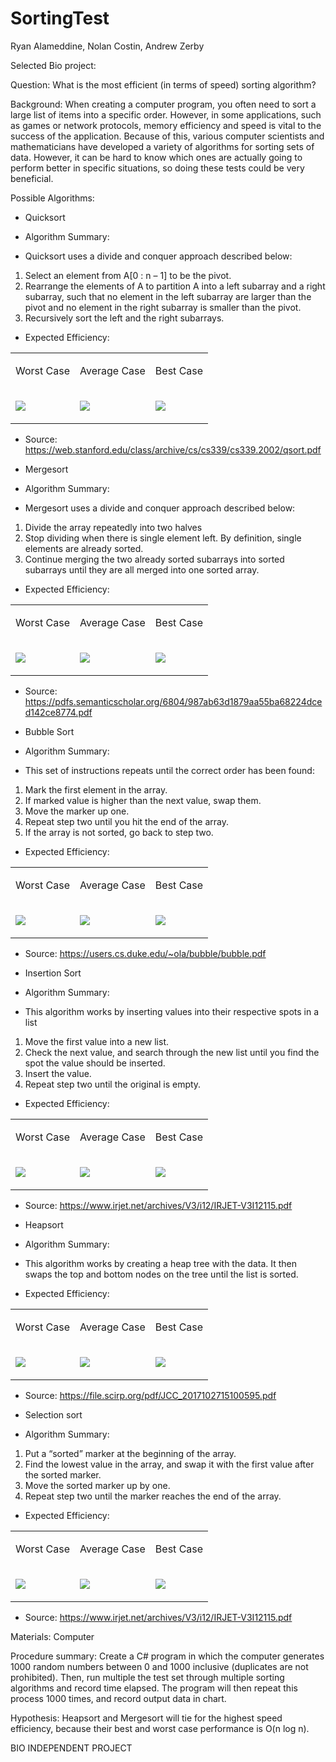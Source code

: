 # SortingTest
   <body class="c17">
      <p class="c2"><span class="c1">Ryan Alameddine, Nolan Costin, Andrew Zerby</span></p>
      <p class="c2"><span>Selected Bio project:</span></p>
      <p class="c2 c3"><span class="c12"></span></p>
      <p class="c2"><span class="c13">Question:</span><span>&nbsp;</span><span>What is the most efficient (in terms of speed) sorting algorithm?</span></p>
      <p class="c2 c3"><span class="c12"></span></p>
      <p class="c2"><span class="c13">Background:</span><span class="c1">&nbsp;When creating a computer program, you often need to sort a large list of items into a specific order. However, in some applications, such as games or network protocols, memory efficiency and speed is vital to the success of the application. Because of this, various computer scientists and mathematicians have developed a variety of algorithms for sorting sets of data. However, it can be hard to know which ones are actually going to perform better in specific situations, so doing these tests could be very beneficial.</span></p>
      <p class="c2 c3"><span class="c12"></span></p>
      <p class="c2"><span class="c13">Possible Algorithms:</span><span>&nbsp;</span></p>
      <ul class="c6 lst-kix_tfayriz6hkuf-0 start">
         <li class="c2 c9"><span class="c12">Quicksort</span></li>
      </ul>
      <ul class="c6 lst-kix_tfayriz6hkuf-1 start">
         <li class="c2 c10"><span class="c1">Algorithm Summary:</span></li>
      </ul>
      <ul class="c6 lst-kix_tfayriz6hkuf-2 start">
         <li class="c2 c8"><span class="c1">Quicksort uses a divide and conquer approach described below:</span></li>
      </ul>
      <ol class="c6 lst-kix_5smgniwwf0yk-0 start" start="1">
         <li class="c2 c8"><span class="c1">Select an element from A[0 : n &ndash; 1] to be the pivot.</span></li>
         <li class="c2 c8"><span class="c1">Rearrange the elements of A to partition A into a left subarray and a right subarray, such that no element in the left subarray are larger than the pivot and no element in the right subarray is smaller than the pivot.</span></li>
         <li class="c2 c8"><span class="c1">Recursively sort the left and the right subarrays.</span></li>
      </ol>
      <ul class="c6 lst-kix_tfayriz6hkuf-1 start">
         <li class="c2 c10"><span class="c1">Expected Efficiency:</span></li>
      </ul>
      <a id="t.d9b73cad7819c8a2210dc11a824391a513fda5d3"></a><a id="t.0"></a>
      <table class="c0">
         <tbody>
            <tr class="c5">
               <td class="c7" colspan="1" rowspan="1">
                  <p class="c4"><span class="c1">Worst Case</span></p>
               </td>
               <td class="c7" colspan="1" rowspan="1">
                  <p class="c4"><span class="c1">Average Case</span></p>
               </td>
               <td class="c7" colspan="1" rowspan="1">
                  <p class="c4"><span class="c1">Best Case</span></p>
               </td>
            </tr>
            <tr class="c5">
               <td class="c7" colspan="1" rowspan="1">
                  <p class="c4"><img src="images/image1.png"></p>
               </td>
               <td class="c7" colspan="1" rowspan="1">
                  <p class="c4"><img src="images/image2.png"></p>
               </td>
               <td class="c7" colspan="1" rowspan="1">
                  <p class="c4"><img src="images/image2.png"></p>
               </td>
            </tr>
         </tbody>
      </table>
      <ul class="c6 lst-kix_tfayriz6hkuf-1">
         <li class="c2 c10"><span>Source: </span><span class="c16"><a class="c15" href="https://www.google.com/url?q=https://web.stanford.edu/class/archive/cs/cs339/cs339.2002/qsort.pdf&amp;sa=D&amp;ust=1542933304349000">https://web.stanford.edu/class/archive/cs/cs339/cs339.2002/qsort.pdf</a></span></li>
      </ul>
      <ul class="c6 lst-kix_tfayriz6hkuf-0">
         <li class="c2 c9"><span class="c12">Mergesort</span></li>
      </ul>
      <ul class="c6 lst-kix_tfayriz6hkuf-1 start">
         <li class="c2 c10"><span class="c1">Algorithm Summary:</span></li>
      </ul>
      <ul class="c6 lst-kix_tfayriz6hkuf-2 start">
         <li class="c2 c8"><span class="c1">Mergesort uses a divide and conquer approach described below:</span></li>
      </ul>
      <ol class="c6 lst-kix_h3y1padr2nyv-0 start" start="1">
         <li class="c2 c8"><span class="c1">Divide the array repeatedly into two halves </span></li>
         <li class="c2 c8"><span class="c1">Stop dividing when there is single element left. By definition, single elements are already sorted. </span></li>
         <li class="c2 c8"><span class="c1">Continue merging the two already sorted subarrays into sorted subarrays until they are all merged into one sorted array.</span></li>
      </ol>
      <ul class="c6 lst-kix_tfayriz6hkuf-1 start">
         <li class="c2 c10"><span class="c1">Expected Efficiency:</span></li>
      </ul>
      <a id="t.bf0894b8db1bb94d1b46ca6c3eab41dcdfa2ef82"></a><a id="t.1"></a>
      <table class="c0">
         <tbody>
            <tr class="c5">
               <td class="c7" colspan="1" rowspan="1">
                  <p class="c4"><span class="c1">Worst Case</span></p>
               </td>
               <td class="c7" colspan="1" rowspan="1">
                  <p class="c4"><span class="c1">Average Case</span></p>
               </td>
               <td class="c7" colspan="1" rowspan="1">
                  <p class="c4"><span class="c1">Best Case</span></p>
               </td>
            </tr>
            <tr class="c5">
               <td class="c7" colspan="1" rowspan="1">
                  <p class="c4"><img src="images/image3.png"></p>
               </td>
               <td class="c7" colspan="1" rowspan="1">
                  <p class="c4"><img src="images/image2.png"></p>
               </td>
               <td class="c7" colspan="1" rowspan="1">
                  <p class="c4"><img src="images/image2.png"></p>
               </td>
            </tr>
         </tbody>
      </table>
      <ul class="c6 lst-kix_tfayriz6hkuf-1">
         <li class="c2 c10"><span>Source: </span><span class="c16"><a class="c15" href="https://www.google.com/url?q=https://pdfs.semanticscholar.org/6804/987ab63d1879aa55ba68224dced142ce8774.pdf&amp;sa=D&amp;ust=1542933304355000">https://pdfs.semanticscholar.org/6804/987ab63d1879aa55ba68224dced142ce8774.pdf</a></span></li>
      </ul>
      <ul class="c6 lst-kix_tfayriz6hkuf-0">
         <li class="c2 c9"><span class="c12">Bubble Sort</span></li>
      </ul>
      <ul class="c6 lst-kix_tfayriz6hkuf-1 start">
         <li class="c2 c10"><span class="c1">Algorithm Summary:</span></li>
      </ul>
      <ul class="c6 lst-kix_tfayriz6hkuf-2 start">
         <li class="c2 c8"><span class="c1">This set of instructions repeats until the correct order has been found:</span></li>
      </ul>
      <ol class="c6 lst-kix_b2cumwl3i6c5-0 start" start="1">
         <li class="c2 c8"><span class="c1">Mark the first element in the array. </span></li>
         <li class="c2 c8"><span class="c1">If marked value is higher than the next value, swap them.</span></li>
         <li class="c2 c8"><span class="c1">Move the marker up one.</span></li>
         <li class="c2 c8"><span class="c1">Repeat step two until you hit the end of the array.</span></li>
         <li class="c2 c8"><span class="c1">If the array is not sorted, go back to step two.</span></li>
      </ol>
      <ul class="c6 lst-kix_tfayriz6hkuf-1 start">
         <li class="c2 c10"><span class="c1">Expected Efficiency:</span></li>
      </ul>
      <a id="t.4e6b828615d6c17ac9c78a2ae8a53133051b9c9e"></a><a id="t.2"></a>
      <table class="c0">
         <tbody>
            <tr class="c5">
               <td class="c7" colspan="1" rowspan="1">
                  <p class="c4"><span class="c1">Worst Case</span></p>
               </td>
               <td class="c7" colspan="1" rowspan="1">
                  <p class="c4"><span class="c1">Average Case</span></p>
               </td>
               <td class="c7" colspan="1" rowspan="1">
                  <p class="c4"><span class="c1">Best Case</span></p>
               </td>
            </tr>
            <tr class="c5">
               <td class="c7" colspan="1" rowspan="1">
                  <p class="c4"><img src="images/image1.png"></p>
               </td>
               <td class="c7" colspan="1" rowspan="1">
                  <p class="c4"><img src="images/image4.png"></p>
               </td>
               <td class="c7" colspan="1" rowspan="1">
                  <p class="c4"><img src="images/image5.png"></p>
               </td>
            </tr>
         </tbody>
      </table>
      <ul class="c6 lst-kix_tfayriz6hkuf-1">
         <li class="c2 c10"><span>Source: </span><span class="c16"><a class="c15" href="https://www.google.com/url?q=https://users.cs.duke.edu/~ola/bubble/bubble.pdf&amp;sa=D&amp;ust=1542933304360000">https://users.cs.duke.edu/~ola/bubble/bubble.pdf</a></span><span class="c1">&nbsp;</span></li>
      </ul>
      <ul class="c6 lst-kix_tfayriz6hkuf-0">
         <li class="c2 c9"><span class="c12">Insertion Sort</span></li>
      </ul>
      <ul class="c6 lst-kix_tfayriz6hkuf-1 start">
         <li class="c2 c10"><span class="c1">Algorithm Summary:</span></li>
      </ul>
      <ul class="c6 lst-kix_tfayriz6hkuf-2 start">
         <li class="c2 c8"><span class="c1">This algorithm works by inserting values into their respective spots in a list</span></li>
      </ul>
      <ol class="c6 lst-kix_jdfp8j7576s-0 start" start="1">
         <li class="c2 c8"><span class="c1">Move the first value into a new list.</span></li>
         <li class="c2 c8"><span class="c1">Check the next value, and search through the new list until you find the spot the value should be inserted.</span></li>
         <li class="c2 c8"><span class="c1">Insert the value.</span></li>
         <li class="c2 c8"><span class="c1">Repeat step two until the original is empty.</span></li>
      </ol>
      <ul class="c6 lst-kix_tfayriz6hkuf-1 start">
         <li class="c2 c10"><span class="c1">Expected Efficiency:</span></li>
      </ul>
      <a id="t.4e6b828615d6c17ac9c78a2ae8a53133051b9c9e"></a><a id="t.3"></a>
      <table class="c0">
         <tbody>
            <tr class="c5">
               <td class="c7" colspan="1" rowspan="1">
                  <p class="c4"><span class="c1">Worst Case</span></p>
               </td>
               <td class="c7" colspan="1" rowspan="1">
                  <p class="c4"><span class="c1">Average Case</span></p>
               </td>
               <td class="c7" colspan="1" rowspan="1">
                  <p class="c4"><span class="c1">Best Case</span></p>
               </td>
            </tr>
            <tr class="c5">
               <td class="c7" colspan="1" rowspan="1">
                  <p class="c4"><img src="images/image1.png"></p>
               </td>
               <td class="c7" colspan="1" rowspan="1">
                  <p class="c4"><img src="images/image4.png"></p>
               </td>
               <td class="c7" colspan="1" rowspan="1">
                  <p class="c4"><img src="images/image5.png"></p>
               </td>
            </tr>
         </tbody>
      </table>
      <ul class="c6 lst-kix_tfayriz6hkuf-1">
         <li class="c2 c10"><span>Source: </span><span class="c16"><a class="c15" href="https://www.google.com/url?q=https://www.irjet.net/archives/V3/i12/IRJET-V3I12115.pdf&amp;sa=D&amp;ust=1542933304365000">https://www.irjet.net/archives/V3/i12/IRJET-V3I12115.pdf</a></span><span>&nbsp;</span></li>
      </ul>
      <ul class="c6 lst-kix_tfayriz6hkuf-0">
         <li class="c2 c9"><span class="c12">Heapsort</span></li>
      </ul>
      <ul class="c6 lst-kix_tfayriz6hkuf-1 start">
         <li class="c2 c10"><span class="c1">Algorithm Summary:</span></li>
      </ul>
      <ul class="c6 lst-kix_tfayriz6hkuf-2 start">
         <li class="c2 c8"><span class="c1">This algorithm works by creating a heap tree with the data. It then swaps the top and bottom nodes on the tree until the list is sorted.</span></li>
      </ul>
      <ul class="c6 lst-kix_tfayriz6hkuf-1">
         <li class="c2 c10"><span class="c1">Expected Efficiency:</span></li>
      </ul>
      <a id="t.bf0894b8db1bb94d1b46ca6c3eab41dcdfa2ef82"></a><a id="t.4"></a>
      <table class="c0">
         <tbody>
            <tr class="c5">
               <td class="c7" colspan="1" rowspan="1">
                  <p class="c4"><span class="c1">Worst Case</span></p>
               </td>
               <td class="c7" colspan="1" rowspan="1">
                  <p class="c4"><span class="c1">Average Case</span></p>
               </td>
               <td class="c7" colspan="1" rowspan="1">
                  <p class="c4"><span class="c1">Best Case</span></p>
               </td>
            </tr>
            <tr class="c5">
               <td class="c7" colspan="1" rowspan="1">
                  <p class="c4"><img src="images/image3.png"></p>
               </td>
               <td class="c7" colspan="1" rowspan="1">
                  <p class="c4"><img src="images/image2.png"></p>
               </td>
               <td class="c7" colspan="1" rowspan="1">
                  <p class="c4"><img src="images/image2.png"></p>
               </td>
            </tr>
         </tbody>
      </table>
      <ul class="c6 lst-kix_tfayriz6hkuf-1">
         <li class="c2 c10"><span>Source: </span><span class="c16"><a class="c15" href="https://www.google.com/url?q=https://file.scirp.org/pdf/JCC_2017102715100595.pdf&amp;sa=D&amp;ust=1542933304369000">https://file.scirp.org/pdf/JCC_2017102715100595.pdf</a></span><span class="c1">&nbsp;</span></li>
      </ul>
      <ul class="c6 lst-kix_tfayriz6hkuf-0">
         <li class="c2 c9"><span class="c12">Selection sort</span></li>
      </ul>
      <ul class="c6 lst-kix_tfayriz6hkuf-1 start">
         <li class="c2 c10"><span class="c1">Algorithm Summary:</span></li>
      </ul>
      <ol class="c6 lst-kix_cfp4a04kn4ej-0 start" start="1">
         <li class="c2 c8"><span class="c1">Put a &ldquo;sorted&rdquo; marker at the beginning of the array.</span></li>
         <li class="c2 c8"><span class="c1">Find the lowest value in the array, and swap it with the first value after the sorted marker.</span></li>
         <li class="c2 c8"><span class="c1">Move the sorted marker up by one.</span></li>
         <li class="c2 c8"><span class="c1">Repeat step two until the marker reaches the end of the array.</span></li>
      </ol>
      <ul class="c6 lst-kix_tfayriz6hkuf-1 start">
         <li class="c2 c10"><span class="c1">Expected Efficiency:</span></li>
      </ul>
      <a id="t.d1c73cf755b5870e2ed155aa893f5575655446e5"></a><a id="t.5"></a>
      <table class="c0">
         <tbody>
            <tr class="c5">
               <td class="c7" colspan="1" rowspan="1">
                  <p class="c4"><span class="c1">Worst Case</span></p>
               </td>
               <td class="c7" colspan="1" rowspan="1">
                  <p class="c4"><span class="c1">Average Case</span></p>
               </td>
               <td class="c7" colspan="1" rowspan="1">
                  <p class="c4"><span class="c1">Best Case</span></p>
               </td>
            </tr>
            <tr class="c5">
               <td class="c7" colspan="1" rowspan="1">
                  <p class="c4"><img src="images/image1.png"></p>
               </td>
               <td class="c7" colspan="1" rowspan="1">
                  <p class="c4"><img src="images/image4.png"></p>
               </td>
               <td class="c7" colspan="1" rowspan="1">
                  <p class="c4"><img src="images/image4.png"></p>
               </td>
            </tr>
         </tbody>
      </table>
      <ul class="c6 lst-kix_tfayriz6hkuf-1">
         <li class="c2 c10"><span>Source: </span><span class="c16"><a class="c15" href="https://www.google.com/url?q=https://www.irjet.net/archives/V3/i12/IRJET-V3I12115.pdf&amp;sa=D&amp;ust=1542933304374000">https://www.irjet.net/archives/V3/i12/IRJET-V3I12115.pdf</a></span><span>&nbsp;</span></li>
      </ul>
      <p class="c2 c3"><span class="c12"></span></p>
      <p class="c2"><span class="c13">Materials: </span><span class="c1">Computer</span></p>
      <p class="c2 c3"><span class="c12"></span></p>
      <p class="c2"><span class="c13">Procedure summary:</span><span>&nbsp;Create a C# program in which the computer generates 1000 random numbers between 0 and 1000 </span><span class="c14">inclusive </span><span>(duplicates are not prohibited). Then, </span><span>run multiple the test set </span><span>through multiple sorting algorithms and </span><span>record time elapsed</span><span class="c1">. The program will then repeat this process 1000 times, and record output data in chart.</span></p>
      <p class="c2 c3"><span class="c12"></span></p>
      <p class="c2"><span class="c13">Hypothesis: </span><span>Heapsort and Mergesort </span><span>will tie for the highest speed efficiency, because their best and worst case performance is O(n log n).</span>
      <hr style="page-break-before:always;display:none;">
      </p>
      <p class="c2 c3"><span class="c1"></span></p>
      <p class="c2 c3"><span class="c1"></span></p>
      <p class="c2"><span>BIO</span><span>&nbsp;INDEPENDENT PROJECT</span><span class="c1">&nbsp;</span></p>

   </body>
